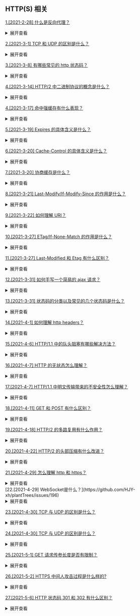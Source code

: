 ## HTTP(S) 相关

[1.[2021-2-28] 什么是反向代理？](https://github.com/HJY-xh/plantTrees/issues/18)

<details>
<summary>展开查看</summary>
<pre>
反向代理（Reverse Proxy)是指通过代理服务器来接收互联网上的连接请求，然后将请求转发给内部网络上服务器，并把从服务器上得到的结果返回给互联网上请求连接的客户端，此时代理服务器对外就表现为一个反向代理服务器。
</pre>
</details>

[2.[2021-3-1] TCP 和 UDP 的区别是什么？](https://github.com/HJY-xh/plantTrees/issues/20)

<details>
<summary>展开查看</summary>
<pre>
TCP(Transmission Control Protocol，传输控制协议)是基于连接的协议，也就是说，在收发数据前，必须和对方建立可靠的连接。 一个TCP连接必须要经过三次“对话”才能建立起来。
UDP(User Data Protocol，用户数据报协议)是面向非连接的协议，它不与对方建立连接，而是直接就把数据包发送过去。

具体区别如下表格：
| | UDP | TCP |
| ---- | ---- | ---- |
| 是否连接 | 无连接|面向连接|
| 是否可靠 | 不可靠传输，不使用流量控制和拥塞控制 |可靠传输，使用流量控制和拥塞控制|
| 连接对象个数| 支持一对一，一对多，多对一和多对多交互通信|只能是一对一通信|
| 传输方式| 面向报文|面向字节流|
| 首部开销| 首部开销小，仅 8 字节|首部最小 20 字节，最大 60 字节|
| 适用场景 |适用于实时应用（IP 电话、视频会议、直播等）|适用于要求可靠传输的应用，例如文件传输|

</pre>
</details>

[3.[2021-3-8] 有哪些常见的 http 状态码？](https://github.com/HJY-xh/plantTrees/issues/37)

<details>
<summary>展开查看</summary>
<pre>

-   200 成功

-   301 重定向

-   304 (未修改) 自从上次请求后，请求的网页未修改过。 服务器返回此响应时，不会返回网页内容。

-   400 (错误请求) 服务器不理解请求的语法。

-   403 (禁止) 服务器拒绝请求。

-   404 (未找到) 服务器找不到请求的网页。

-   500 (服务器内部错误) 服务器遇到错误，无法完成请求。

-   501 (尚未实施) 服务器不具备完成请求的功能。 例如，服务器无法识别请求方法时可能会返回此代码。

-   502 (错误网关) 服务器作为网关或代理，从上游服务器收到无效响应。

-   503 (服务不可用) 服务器目前无法使用(由于超载或停机维护)。 通常，这只是暂时状态。

-   504 (网关超时) 服务器作为网关或代理，但是没有及时从上游服务器收到请求。

-   505 (HTTP 版本不受支持) 服务器不支持请求中所用的 HTTP 协议版本。
</pre>
</details>

[4.[2021-3-14] HTTP/2 中二进制协议的概念是什么？](https://github.com/HJY-xh/plantTrees/issues/57)

<details>
<summary>展开查看</summary>
<pre>
HTTP/2 是一个二进制协议。
在 HTTP/1.1 版中，报文的头信息必须是文本（ASCII 编码），数据体可以是文本，也可以是 二进制。
HTTP/2 则是一个彻底的二进制协议，头信息和数据体都是二进制，并且统称为"帧"，可以分为头信息帧和数据帧。 帧的概念是它实现多路复用的基础。
</pre>
</details>

[4.[2021-3-17] 命中强缓存有什么表现？](https://github.com/HJY-xh/plantTrees/issues/63)

<details>
<summary>展开查看</summary>
<pre>
命中强缓存时，浏览器并不会将请求发送给服务器。在Chrome的开发者工具中看到http的返回码是200，但是在Size列会显示出该请求或文件为缓存中取得。

强缓存是利用 http 的返回头中的 Expires 或者 Cache-Control 两个字段来控制的，用来表示资源的缓存时间。

</pre>
</details>

[5.[2021-3-19] Expires 的具体含义是什么？](https://github.com/HJY-xh/plantTrees/issues/69)

<details>
<summary>展开查看</summary>
<pre>

缓存过期时间，用来指定资源到期的时间，是服务器端的具体的时间点。也就是说，Expires=max-age + 请求时间，需要和 Last-modified 结合使用。 Expires 是 Web 服务器响应消息头字段，在响应 http 请求时告诉浏览器在过期时间前浏览器可以直接从浏览器缓存取数据，而无需再次请求。

该字段会返回一个时间，比如 Expires:Thu,31 Dec 2037 23:59:59 GMT。这个时间代表着这个资源的失效时间，也就是说在 2037 年 12 月 31 日 23 点 59 分 59 秒之前都是有效的，即命中缓存。

这种方式有一个明显的缺点，由于失效时间是一个`绝对时间`，所以当客户端本地时间被修改以后，服务器与客户端时间偏差变大以后，就会导致缓存混乱。于是发展出了 Cache-Control。cache-control 的优先级更高。

</pre>
</details>

[6.[2021-3-20] Cache-Control 的具体含义是什么？](https://github.com/HJY-xh/plantTrees/issues/70)

<details>
<summary>展开查看</summary>
<pre>

Cache-Control 是一个`相对时间`，例如 Cache-Control:3600，代表着资源的有效期是 3600 秒。由于是相对时间，并且都是与客户端时间比较，所以服务器与客户端时间偏差也不会导致问题。

Cache-Control 与 Expires 可以在服务端配置同时启用或者启用任意一个，同时启用的时候 Cache-Control 优先级高。

Cache-Control 可以由多个字段组合而成，主要有以下几个取值：

-   **max-age** 指定一个时间长度，在这个时间段内缓存是有效的，单位是 s。例如设置 Cache-Control:max-age=31536000，也就是说缓存有效期为（31536000 / 24 / 60 \* 60）天，第一次访问这个资源的时候，服务器端也返回了 Expires 字段，并且过期时间是一年后。在没有禁用缓存并且没有超过有效时间的情况下，再次访问这个资源就命中了缓存，不会向服务器请求资源而是直接从浏览器缓存中取。

-   **s-maxage** 同 max-age，覆盖 max-age、Expires，但仅适用于共享缓存，在私有缓存中被忽略。

-   **public** 表明响应可以被任何对象（发送请求的客户端、代理服务器等等）缓存。

-   **private** 表明响应只能被单个用户（可能是操作系统用户、浏览器用户）缓存，是非共享的，不能被代理服务器缓存。

-   **no-cache** 强制所有缓存了该响应的用户，在使用已缓存的数据前，发送带验证器的请求到服务器。不是字面意思上的不缓存。

-   **no-store** 禁止缓存，每次请求都要向服务器重新获取数据。

-   **must-revalidate**指定如果页面是过期的，则去服务器进行获取。这个指令并不常用，就不做过多的讨论了。

</pre>
</details>

[7.[2021-3-20] 协商缓存是什么？](https://github.com/HJY-xh/plantTrees/issues/71)

<details>
<summary>展开查看</summary>
<pre>

若未命中强缓存，则浏览器会将请求发送至服务器。服务器根据 http 头信息中的 Last-Modify/If-Modify-Since 或 Etag/If-None-Match 来判断是否命中协商缓存。如果命中，则 http 返回码为 304，浏览器从缓存中加载资源。

</pre>
</details>

[8.[2021-3-21] Last-Modify/If-Modify-Since 的作用是什么？](https://github.com/HJY-xh/plantTrees/issues/72)

<details>
<summary>展开查看</summary>
<pre>

浏览器第一次请求一个资源的时候，服务器返回的 header 中会加上 Last-Modify，Last-modify 是一个时间标识该资源的最后修改时间，例如 Last-Modify: Thu,31 Dec 2037 23:59:59 GMT。

当浏览器再次请求该资源时，发送的请求头中会包含 If-Modify-Since，该值为缓存之前返回的 Last-Modify。服务器收到 If-Modify-Since 后，根据资源的最后修改时间判断是否命中缓存。

如果命中缓存，则返回 http304，并且不会返回资源内容，并且不会返回 Last-Modify。由于对比的服务端时间，所以客户端与服务端时间差距不会导致问题。但是有时候通过最后修改时间来判断资源是否修改还是不太准确（资源变化了最后修改时间也可以一致）。于是出现了 ETag/If-None-Match。

</pre>
</details>

[9.[2021-3-22] 如何理解 URI？](https://github.com/HJY-xh/plantTrees/issues/75)

<details>
<summary>展开查看</summary>
<pre>

URI, 全称为(Uniform Resource Identifier), 也就是统一资源标识符，它的作用很简单，就是区分互联网上不同的资源。

但是，它并不是我们常说的网址, 网址指的是 URL, 实际上 URI 包含了 URN 和 URL 两个部分，由于 URL 过于普及，就默认将 URI 视为 URL 了。

URI 真正最完整的结构是这样的。
![img](https://github.com/HJY-xh/plantTrees/blob/master/Image/%E8%AF%84%E8%AE%BA%E5%8C%BA%E5%9B%BE%E7%89%87/issues_75/uri.png)

scheme 表示协议名，比如 http, https, file 等等。后面必须和://连在一起。

user:passwd@ 表示登录主机时的用户信息，不过很不安全，不推荐使用，也不常用。

host:port 表示主机名和端口。

path 表示请求路径，标记资源所在位置。

query 表示查询参数，为 key=val 这种形式，多个键值对之间用&隔开。

fragment 表示 URI 所定位的资源内的一个锚点，浏览器可以根据这个锚点跳转到对应的位置。

举个例子:

```html
https://www.baidu.com/s?wd=HTTP&rsv_spt=1
```

在这个 URI 中，https 即 scheme 部分，www.baidu.com为host:port部分（注意，http 和 https 的默认端口分别为 80、443），/s 为 path 部分，而 wd=HTTP&rsv_spt=1 就是 query 部分。

</pre>
</details>

[10.[2021-3-27] ETag/If-None-Match 的作用是什么？](https://github.com/HJY-xh/plantTrees/issues/89)

<details>
<summary>展开查看</summary>
<pre>

与 Last-Modify/If-Modify-Since 不同的是，Etag/If-None-Match 返回的是一个校验码（ETag: entity tag）。ETag 可以保证每一个资源是唯一的，资源变化都会导致 ETag 变化。ETag 值的变更则说明资源状态已经被修改。服务器根据浏览器上发送的 If-None-Match 值来判断是否命中缓存。

</pre>
</details>

[11.[2021-3-27] Last-Modified 和 Etag 有什么区别？](https://github.com/HJY-xh/plantTrees/issues/90)

<details>
<summary>展开查看</summary>
<pre>

我们可能会觉得使用 Last-Modified 已经足以让浏览器知道本地的缓存副本是否足够新，为什么还需要 Etag（实体标识）呢？

HTTP1.1 中 Etag 的出现主要是为了解决几个 Last-Modified 比较难解决的问题：

-   Last-Modified 标注的最后修改只能精确到秒级，如果某些文件在 1 秒钟以内，被修改多次的话，它将不能准确标注文件的修改时间
-   如果某些文件会被定期生成，当有时内容并没有任何变化，但 Last-Modified 却改变了，导致文件没法使用缓存
-   有可能存在服务器没有准确获取文件修改时间，或者与代理服务器时间不一致等情形

Etag 是服务器自动生成或者由开发者生成的对应资源在服务器端的唯一标识符，能够更加准确的控制缓存。Last-Modified 与 ETag 是可以一起使用的，服务器会优先验证 ETag，一致的情况下，才会继续比对 Last-Modified，最后才决定是否返回 304。

</pre>
</details>

[12.[2021-3-31] 如何手写一个简易的 ajax 请求？](https://github.com/HJY-xh/plantTrees/issues/104)

<details>
<summary>展开查看</summary>
<pre>

代码如下：

    ```
    function ajax(url){
        const p = new Promise((resolve, reject) => {
            //创建ajax对象并实例化
            const xhr = new XMLHttpRequest()
            xhr.open('GET', url, true)
            //readystate是xhr对象中的属性，用来获取ajax状态码 0 1 2 3 4
            xhr.onreadystatechange = function(){
                if(xhr.readyState === 4){
                    if(xhr.status === 200){
                        resolve(
                            JSON.parse(xhr.responseText)
                        )
                    }else if(xhr.status === 404){
                        reject(new Error('404'))
                    }
                }
            }
            xhr.send(null)
        })
        return p
    }
    const url = '/data/data.json';
    ajax(url).then(res => {
        console.log(res);
    }).catch(err => {
        console.log(err);
    })
    ```

</pre>
</details>

[13.[2021-3-31] 状态码的分类以及常见的几个状态码是什么？](https://github.com/HJY-xh/plantTrees/issues/106)

<details>
<summary>展开查看</summary>
<pre>

### **状态码分类**

-   1xx 服务器收到请求
-   2xx 请求成功，如 200
-   3xx 重定向，如 302
-   4xx 客户端错误，如 404
-   5xx 服务端错误，如 500

### **常见状态码**

-   200 成功
-   301 永久重定向（配合 location，浏览器自动处理）
-   302 临时重定向（配合 location，浏览器自动处理）
-   304 资源未被修改
-   403 没有权限
-   404 资源未找到
-   500 服务器错误
-   504 网关超时
</pre>
</details>

[14.[2021-4-1] 如何理解 http headers？](https://github.com/HJY-xh/plantTrees/issues/107)

<details>
<summary>展开查看</summary>
<pre>

**http headers** 分为常见的 `Request Headers` 和常见的 `Response Headers`

### Request Headers

-   `Accept` 浏览器可接收的数据格式
-   `Accept-Encoding` 浏览器可接收的压缩算法，如 gzip
-   `Accept-Language` 浏览器可接收的语言，如 zh-CN
-   `Connection: keep-alive` 一次 TCP 连接重复使用
-   `cookie`
-   `Host` 域名
-   `User-Agent` （简称 UA）浏览器信息
-   `Content-type` 发送数据的格式，如 application/json

### Response Headers

-   `Content-type` 返回数据的格式，如 application/json
-   `Content-length` 返回数据的大小，多少字节
-   `Content-Encoding` 返回数据的压缩算法，如 gzip
-   `Set-Cookie` server 端修改 cookie

### 缓存相关的 headers

-   ` Cache-Control``Expires `
-   ` Last-Modified``If-Modified-Since `
-   ` Etag``If-None-Match `

### Cache-Control

-   在 `Response Headers` 中
-   控制强制缓存的逻辑
-   例如 Cache-Control: max-age = 31536000 （单位是秒）

### Cache-Control 的值

-   `max-age`
-   `no-cache` 不用强制缓存，让 server 端处理
-   `no-store` 不用本地缓存，server 端也不处理

### http 缓存-协商缓存

-   服务器缓存策略
-   服务器判断客户端资源，是否和服务端资源一样
-   一致则返回 304，否则返回 200 和最新的资源

### 资源标识

-   在 Response Headers 中，有两种
-   `Last-Modified` 资源的最后修改时间
-   `Etag` 资源的唯一标识（一个字符串，可理解为指纹）

### Last-Modified 和 Etag

-   会优先使用 Etag
-   Last-Modified 只能精确到秒级
-   如果资源被重复生成，而内容不变，则 Etag 更准确

### HTTP 缓存总结

![imag](https://github.com/HJY-xh/plantTrees/blob/master/Image/%E8%AF%84%E8%AE%BA%E5%8C%BA%E5%9B%BE%E7%89%87/issues_107/http-cache.png)

</pre>
</details>

[15.[2021-4-6] HTTP/1.1 中的队头阻塞有哪些解决方法？](https://github.com/HJY-xh/plantTrees/issues/123)

<details>
<summary>展开查看</summary>
<pre>

虽然近几年来网络带宽增长非常快，然而我们却并没有看到网络延迟有对应程度的降低。网络延迟问题主要由于队头阻塞(Head-Of-Line Blocking),导致带宽无法被充分利用。

队头阻塞是指当顺序发送的请求序列中的一个请求因为某种原因被阻塞时，在后面排队的所有请求也一并被阻塞，会导致客户端迟迟收不到数据。

针对队头阻塞,人们尝试过以下办法来解决:

-   将同一页面的资源分散到不同域名下，提升连接上限。 Chrome 有个机制，对于同一个域名，默认允许同时建立 6 个 TCP 持久连接，使用持久连接时，虽然能公用一个 TCP 管道，但是在一个管道中同一时刻只能处理一个请求，在当前的请求没有结束之前，其他的请求只能处于阻塞状态。另外如果在同一个域名下同时有 10 个请求发生，那么其中 4 个请求会进入排队等待状态，直至进行中的请求完成。
-   Spriting 合并多张小图为一张大图,再用 JavaScript 或者 CSS 将小图重新“切割”出来的技术。
-   内联(Inlining)是另外一种防止发送很多小图请求的技巧，将图片的原始数据嵌入在 CSS 文件里面的 URL 里，减少网络请求次数。
    ```javascript
    .icon1 {
        background: url(data:image/png;base64,<data>) no-repeat;
      }
    .icon2 {
        background: url(data:image/png;base64,<data>) no-repeat;
      }
    ```
-   拼接(Concatenation)将多个体积较小的 JavaScript 使用 webpack 等工具打包成 1 个体积更大的 JavaScript 文件,但如果其中 1 个文件的改动就会导致大量数据被重新下载多个文件。

</pre>
</details>

[16.[2021-4-7] HTTP 的无状态怎么理解？](https://github.com/HJY-xh/plantTrees/issues/125)

<details>
<summary>展开查看</summary>
<pre>

无状态是指协议对于事务处理没有记忆能力，服务器不知道客户端是什么状态。即我们给服务器发送 HTTP 请求之后，服务器根据请求，会给我们发送数据过来，但是，发送完，不会记录任何信息。

HTTP 是一个无状态协议，这意味着每个请求都是独立的，Keep-Alive 没能改变这个结果。

缺少状态意味着如果后续处理需要前面的信息，则它必须重传，这样可能导致每次连接传送的数据量增大。另一方面，在服务器不需要先前信息时它的应答就较快。

HTTP 协议这种特性有优点也有缺点，优点在于解放了服务器，每一次请求“点到为止”不会造成不必要连接占用，缺点在于每次请求会传输大量重复的内容信息。

由于报文 Header 一般会携带"User Agent"，"Cookie"，"Accept"，"Server"等许多固定的头字段，多达几百字节甚至上千字节，但 Body 却经常只有几十字节（比如 GET 请求、 204/301/304 响应）。Header 里携带的内容过大，在一定程度上增加了传输的成本。更要命的是，成千上万的请求响应报文里有很多字段值都是重复的。

客户端与服务器进行动态交互的 Web 应用程序出现之后，HTTP 无状态的特性严重阻碍了这些应用程序的实现，毕竟交互是需要承前启后的，简单的购物车程序也要知道用户到底在之前选择了什么商品。于是，两种用于保持 HTTP 连接状态的技术就应运而生了，一个是 Cookie，而另一个则是 Session。

</pre>
</details>

[17.[2021-4-7] HTTP/1.1 中明文传输带来的不安全性怎么理解？](https://github.com/HJY-xh/plantTrees/issues/126)

<details>
<summary>展开查看</summary>
<pre>

HTTP/1.1 在传输数据时，所有传输的内容都是明文，客户端和服务器端都无法验证对方的身份，这在一定程度上无法保证数据的安全性。

"免费 WiFi 陷阱”：黑客就是利用了 HTTP 明文传输的缺点，在公共场所架设一个 WiFi 热点开始“钓鱼”，诱骗网民上网。一旦你连上了这个 WiFi 热点，所有的流量都会被截获保存，里面如果有银行卡号、网站密码等敏感信息的话那就危险了，黑客拿到了这些数据就可以冒充你为所欲为。

</pre>
</details>

[18.[2021-4-11] GET 和 POST 有什么区别？](https://github.com/HJY-xh/plantTrees/issues/134)

<details>
<summary>展开查看</summary>
<pre>

首先最直观的是语义上的区别。

而后又有这样一些具体的差别:

-   从缓存的角度，GET 请求会被浏览器主动缓存下来，留下历史记录，而 POST 默认不会。
-   从编码的角度，GET 只能进行 URL 编码，只能接收 ASCII 字符，而 POST 没有限制。
-   从参数的角度，GET 一般放在 URL 中，因此不安全，POST 放在请求体中，更适合传输敏感信息。
-   从幂等性的角度，GET 是幂等的，而 POST 不是。(幂等表示执行相同的操作，结果也是相同的)
-   从 TCP 的角度，GET 请求会把请求报文一次性发出去，而 POST 会分为两个 TCP 数据包，首先发 header 部分，如果服务器响应 100(continue)， 然后发 body 部分。(火狐浏览器除外，它的 POST 请求只发一个 TCP 包)

</pre>
</details>

[19.[2021-4-18] HTTP/2 的多路复用有什么作用？](https://github.com/HJY-xh/plantTrees/issues/158)

<details>
<summary>展开查看</summary>
<pre>

在 HTTP/1 中，每次请求都会建立一次 HTTP 连接，也就是我们常说的 3 次握手和 4 次挥手，这个过程在一次请求过程中占用了相当长的时间，即使开启了 Keep-Alive，解决了多次连接的问题，但是依然有两个效率上的问题，一是串行的文件传输，二是连接数过多导致的性能问题。

HTTP/2 的多路复用就是为了解决上述的两个性能问题。

在 HTTP/2 中，有两个非常重要的概念，分别是帧（frame）和流（stream）。帧代表着最小的数据单位，每个帧会标识出该帧属于哪个流，流也就是多个帧组成的数据流。

多路复用，就是在一个 TCP 连接中可以存在多条流。换句话说，也就是可以发送多个请求，对端可以通过帧中的标识知道属于哪个请求。通过这个技术，可以避免 HTTP 旧版本中的队头阻塞问题，极大的提高传输性能。

</pre>
</details>

[20.[2021-4-22] HTTP/2 的头部压缩有什么改进？](https://github.com/HJY-xh/plantTrees/issues/173)

<details>
<summary>展开查看</summary>
<pre>

在 HTTP/1.1 及之前的时代，请求体一般会有响应的压缩编码过程，通过 Content-Encoding 头部字段来指定，但没有头部字段本身的压缩。当请求字段非常复杂的时候，尤其对于 GET 请求，请求报文几乎全是请求头，这个时候还是存在非常大的优化空间的。

HTTP/2 针对头部字段，也采用了对应的压缩算法——HPACK，对请求头进行压缩。

HPACK 算法是专门为 HTTP/2 服务的，它主要的亮点有两个：

首先是在服务器和客户端之间建立哈希表，将用到的字段存放在这张表中，那么在传输的时候对于之前出现过的值，只需要把索引(比如 0，1，2，...)传给对方即可，对方拿到索引查表就行了。这种传索引的方式，可以说让请求头字段得到极大程度的精简和复用。

其次是对于整数和字符串进行哈夫曼编码，哈夫曼编码的原理就是先将所有出现的字符建立一张索引表，然后让出现次数多的字符对应的索引尽可能短，传输的时候也是传输这样的索引序列，可以达到非常高的压缩率。

</pre>
</details>

[21.[2021-4-29] 怎么理解 http 和 https？](https://github.com/HJY-xh/plantTrees/issues/195)

<details>
<summary>展开查看</summary>
<pre>

### 一、基本概念

-   HTTP
    超文本传输协议，是互联网上应用最为广泛的一种网络协议，是一个客户端和服务端请求和应答的标准（TCP），用于从 WWW 服务器传输超文本到本地浏览器的传输协议，它可以使浏览器更加高效，使网络传输减少

-   HTTPS
    是以安全为目标的 HTTP 通道，简单来讲是 HTTP 的安全版，即 HTTP 下加入 SSL 层，HTTPS 的安全基础是 SSL，因此加密的详细内容就需要 SSL。需知道，HTTPS 的 SSL 加密是在传输层实现的

### 二、两者区别

HTTP 传输的数据都是未加密的，也就是明文的，网景公司设置了 SSL 协议来对 HTTP 协议传输的数据进行加密处理，简单来说就是 HTTPS 协议是由 HTTP 和 SSL 协议或 HTTP 和 TLS 协议构建的可进行加密传输和身份认证的网络协议，比 HTTP 协议的安全性更高。主要区别如下：

-   HTTPS 协议需要 ca 证书
-   HTTP 的超文本传输协议，信息是明文传输，HTTPS 则是具有安全性的 SSL 加密传输协议
-   二者使用不同的链接方式，端口也不同。一般来说，HTTP 协议的端口号为 80，HTTPS 的端口号为 443

</pre>
</details>
[22.[2021-4-29] WebSocket是什么？](https://github.com/HJY-xh/plantTrees/issues/196)

<details>
<summary>展开查看</summary>
<pre>

-   WebSocket 是 HTML5 中的协议，支持持久连接
-   WebSocket 基于 HTTP 协议，它借用了 http 协议来完成一部分握手，在握手阶段的操作与 http 是相同。

以下为一个 websocket 握手协议的实现：

```
GET/char HTTP/1.1
Host: server.example.com
Upgrade: websocket
Connection: Upgrade
// 告诉服务端发送的是websocket
// --------start
Sec-WebSocket-Key: x3JJHMbDL1EzLkh9GBhXDw==
Sec-WebSocket-Protocol: chat, superchat
Sec-WebSocket-Version: 13
// --------end
Origin: http://example.com
```

</pre>
</details>

[23.[2021-4-30] TCP 与 UDP 的区别是什么？](https://github.com/HJY-xh/plantTrees/issues/198)

<details>
<summary>展开查看</summary>
<pre>

-   TCP 是**面向连接**的；UDP 是**无连接**的，即发送数据前不需要先建立连接
-   TCP 提供**可靠**的服务，也就是说通过 TCP 连接传送的数据无差错、不丢失、不重复，且按序到达，适合大数据量的交换；UDP 尽最大努力交付，即不保证可靠交付
-   TCP 是**面向字节**流；UDP 是**面向报文**，并且网络出现拥塞不会使得发送速率降低（因此会出现丢包。适合实时应用，例如 IP 电话和视频会议等）
-   TCP 是**1 对 1**;UDP 支持**1 对 1**与**1 对多**
-   TCP 的首部较大为 20 字节；UDP 首部只有 8 字节

</pre>
</details>

[24.[2021-4-30] TCP 与 UDP 的区别是什么？](https://github.com/HJY-xh/plantTrees/issues/198)

<details>
<summary>展开查看</summary>
<pre>

-   TCP 是**面向连接**的；UDP 是**无连接**的，即发送数据前不需要先建立连接
-   TCP 提供**可靠**的服务，也就是说通过 TCP 连接传送的数据无差错、不丢失、不重复，且按序到达，适合大数据量的交换；UDP 尽最大努力交付，即不保证可靠交付
-   TCP 是**面向字节**流；UDP 是**面向报文**，并且网络出现拥塞不会使得发送速率降低（因此会出现丢包。适合实时应用，例如 IP 电话和视频会议等）
-   TCP 是**1 对 1**;UDP 支持**1 对 1**与**1 对多**
-   TCP 的首部较大为 20 字节；UDP 首部只有 8 字节

</pre>
</details>

[25.[2021-5-1] GET 请求传参长度是否有限制？](https://github.com/HJY-xh/plantTrees/issues/203)

<details>
<summary>展开查看</summary>
<pre>

实际上 HTTP 协议从未规定 GET/POST 的请求长度限制是多少。

对 GET 请求参数的限制是来源于浏览器或 Web 服务器，浏览器或 Web 服务器限制了 URL 的长度。

</pre>
</details>

[26.[2021-5-2] HTTPS 中间人攻击过程是什么样的?](https://github.com/HJY-xh/plantTrees/issues/204)

<details>
<summary>展开查看</summary>
<pre>

中间人攻击过程如下：

-   服务器向客户端发送公钥
-   攻击者截获公钥并保留
-   攻击者自己生成一个伪造的公钥发给客户端
-   客户端收到伪造的公钥后，生成加密的 hash 值发送给服务端
-   攻击者获得加密 hash 值，用自己的私钥解密获得真秘钥
-   同事生成假的 hash 值，发送给服务器
-   服务器用私钥解密获得假秘钥，并使用秘钥加密传输信息

防范方法：

服务端在发送浏览器的公钥中加入 CA 证书，浏览器可以验证 CA 证书的有效性

</pre>
</details>

[27.[2021-5-6] HTTP 状态码 301 和 302 有什么区别？](https://github.com/HJY-xh/plantTrees/issues/216)

<details>
<summary>展开查看</summary>
<pre>

-   301 Moved Permanently：被请求的资源已永久移动到新位置，并且将来任何对此资源的引用都应该使用本响应返回的若干个 URI 之一。如果可能，拥有链接编辑功能的客户端应当自动把请求的地址修改为从服务器反馈回来的地址。除非额外指定，否则该响应也是可缓存的。
-   302 Found：请求的资源现在临时从不同的 URI 响应请求。由于这样的重定向是临时的，客户端应当继续向原有地址发送以后的请求。只有在`Cache-Control`或`Expires`中进行了指定的情况下，该响应才是可缓存的。

可以简单理解为 301 是永久重定向，302 是临时重定向。

301 比较常用的场景是使用域名跳转。

302 用来做临时跳转, 比如未登陆的用户访问用户中心被重定向到登录页面。

</pre>
</details>
